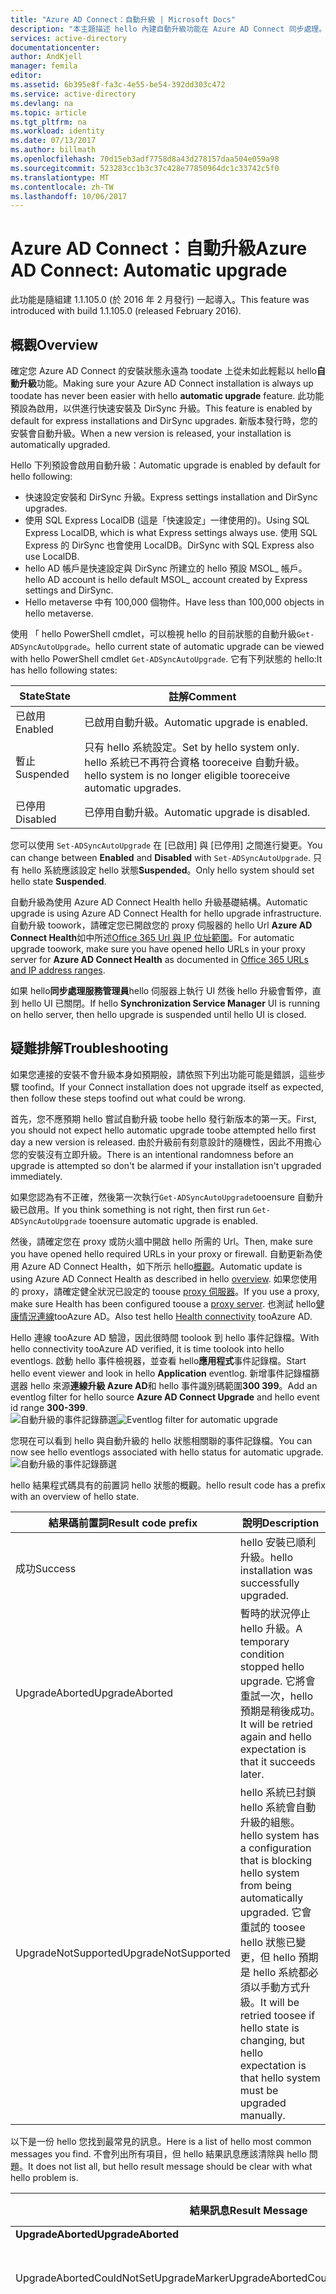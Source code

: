 ```yaml
---
title: "Azure AD Connect：自動升級 | Microsoft Docs"
description: "本主題描述 hello 內建自動升級功能在 Azure AD Connect 同步處理。"
services: active-directory
documentationcenter: 
author: AndKjell
manager: femila
editor: 
ms.assetid: 6b395e8f-fa3c-4e55-be54-392dd303c472
ms.service: active-directory
ms.devlang: na
ms.topic: article
ms.tgt_pltfrm: na
ms.workload: identity
ms.date: 07/13/2017
ms.author: billmath
ms.openlocfilehash: 70d15eb3adf7758d8a43d278157daa504e059a98
ms.sourcegitcommit: 523283cc1b3c37c428e77850964dc1c33742c5f0
ms.translationtype: MT
ms.contentlocale: zh-TW
ms.lasthandoff: 10/06/2017
---
```

# <a name="azure-ad-connect-automatic-upgrade"></a><span data-ttu-id="d5298-103">Azure AD Connect：自動升級</span><span class="sxs-lookup"><span data-stu-id="d5298-103">Azure AD Connect: Automatic upgrade</span></span>
<span data-ttu-id="d5298-104">此功能是隨組建 1.1.105.0 (於 2016 年 2 月發行) 一起導入。</span><span class="sxs-lookup"><span data-stu-id="d5298-104">This feature was introduced with build 1.1.105.0 (released February 2016).</span></span>

## <a name="overview"></a><span data-ttu-id="d5298-105">概觀</span><span class="sxs-lookup"><span data-stu-id="d5298-105">Overview</span></span>
<span data-ttu-id="d5298-106">確定您 Azure AD Connect 的安裝狀態永遠為 toodate 上從未如此輕鬆以 hello**自動升級**功能。</span><span class="sxs-lookup"><span data-stu-id="d5298-106">Making sure your Azure AD Connect installation is always up toodate has never been easier with hello **automatic upgrade** feature.</span></span> <span data-ttu-id="d5298-107">此功能預設為啟用，以供進行快速安裝及 DirSync 升級。</span><span class="sxs-lookup"><span data-stu-id="d5298-107">This feature is enabled by default for express installations and DirSync upgrades.</span></span> <span data-ttu-id="d5298-108">新版本發行時，您的安裝會自動升級。</span><span class="sxs-lookup"><span data-stu-id="d5298-108">When a new version is released, your installation is automatically upgraded.</span></span>

<span data-ttu-id="d5298-109">Hello 下列預設會啟用自動升級：</span><span class="sxs-lookup"><span data-stu-id="d5298-109">Automatic upgrade is enabled by default for hello following:</span></span>

* <span data-ttu-id="d5298-110">快速設定安裝和 DirSync 升級。</span><span class="sxs-lookup"><span data-stu-id="d5298-110">Express settings installation and DirSync upgrades.</span></span>
* <span data-ttu-id="d5298-111">使用 SQL Express LocalDB (這是「快速設定」一律使用的)。</span><span class="sxs-lookup"><span data-stu-id="d5298-111">Using SQL Express LocalDB, which is what Express settings always use.</span></span> <span data-ttu-id="d5298-112">使用 SQL Express 的 DirSync 也會使用 LocalDB。</span><span class="sxs-lookup"><span data-stu-id="d5298-112">DirSync with SQL Express also use LocalDB.</span></span>
* <span data-ttu-id="d5298-113">hello AD 帳戶是快速設定與 DirSync 所建立的 hello 預設 MSOL_ 帳戶。</span><span class="sxs-lookup"><span data-stu-id="d5298-113">hello AD account is hello default MSOL_ account created by Express settings and DirSync.</span></span>
* <span data-ttu-id="d5298-114">Hello metaverse 中有 100,000 個物件。</span><span class="sxs-lookup"><span data-stu-id="d5298-114">Have less than 100,000 objects in hello metaverse.</span></span>

<span data-ttu-id="d5298-115">使用 「 hello PowerShell cmdlet，可以檢視 hello 的目前狀態的自動升級`Get-ADSyncAutoUpgrade`。</span><span class="sxs-lookup"><span data-stu-id="d5298-115">hello current state of automatic upgrade can be viewed with hello PowerShell cmdlet `Get-ADSyncAutoUpgrade`.</span></span> <span data-ttu-id="d5298-116">它有下列狀態的 hello:</span><span class="sxs-lookup"><span data-stu-id="d5298-116">It has hello following states:</span></span>

| <span data-ttu-id="d5298-117">State</span><span class="sxs-lookup"><span data-stu-id="d5298-117">State</span></span> | <span data-ttu-id="d5298-118">註解</span><span class="sxs-lookup"><span data-stu-id="d5298-118">Comment</span></span> |
| --- | --- |
| <span data-ttu-id="d5298-119">已啟用</span><span class="sxs-lookup"><span data-stu-id="d5298-119">Enabled</span></span> |<span data-ttu-id="d5298-120">已啟用自動升級。</span><span class="sxs-lookup"><span data-stu-id="d5298-120">Automatic upgrade is enabled.</span></span> |
| <span data-ttu-id="d5298-121">暫止</span><span class="sxs-lookup"><span data-stu-id="d5298-121">Suspended</span></span> |<span data-ttu-id="d5298-122">只有 hello 系統設定。</span><span class="sxs-lookup"><span data-stu-id="d5298-122">Set by hello system only.</span></span> <span data-ttu-id="d5298-123">hello 系統已不再符合資格 tooreceive 自動升級。</span><span class="sxs-lookup"><span data-stu-id="d5298-123">hello system is no longer eligible tooreceive automatic upgrades.</span></span> |
| <span data-ttu-id="d5298-124">已停用</span><span class="sxs-lookup"><span data-stu-id="d5298-124">Disabled</span></span> |<span data-ttu-id="d5298-125">已停用自動升級。</span><span class="sxs-lookup"><span data-stu-id="d5298-125">Automatic upgrade is disabled.</span></span> |

<span data-ttu-id="d5298-126">您可以使用 `Set-ADSyncAutoUpgrade` 在 [已啟用] 與 [已停用] 之間進行變更。</span><span class="sxs-lookup"><span data-stu-id="d5298-126">You can change between **Enabled** and **Disabled** with `Set-ADSyncAutoUpgrade`.</span></span> <span data-ttu-id="d5298-127">只有 hello 系統應該設定 hello 狀態**Suspended**。</span><span class="sxs-lookup"><span data-stu-id="d5298-127">Only hello system should set hello state **Suspended**.</span></span>

<span data-ttu-id="d5298-128">自動升級為使用 Azure AD Connect Health hello 升級基礎結構。</span><span class="sxs-lookup"><span data-stu-id="d5298-128">Automatic upgrade is using Azure AD Connect Health for hello upgrade infrastructure.</span></span> <span data-ttu-id="d5298-129">自動升級 toowork，請確定您已開啟您的 proxy 伺服器的 hello Url **Azure AD Connect Health**如中所述[Office 365 Url 與 IP 位址範圍](https://support.office.com/article/Office-365-URLs-and-IP-address-ranges-8548a211-3fe7-47cb-abb1-355ea5aa88a2)。</span><span class="sxs-lookup"><span data-stu-id="d5298-129">For automatic upgrade toowork, make sure you have opened hello URLs in your proxy server for **Azure AD Connect Health** as documented in [Office 365 URLs and IP address ranges](https://support.office.com/article/Office-365-URLs-and-IP-address-ranges-8548a211-3fe7-47cb-abb1-355ea5aa88a2).</span></span>

<span data-ttu-id="d5298-130">如果 hello**同步處理服務管理員**hello 伺服器上執行 UI 然後 hello 升級會暫停，直到 hello UI 已關閉。</span><span class="sxs-lookup"><span data-stu-id="d5298-130">If hello **Synchronization Service Manager** UI is running on hello server, then hello upgrade is suspended until hello UI is closed.</span></span>

## <a name="troubleshooting"></a><span data-ttu-id="d5298-131">疑難排解</span><span class="sxs-lookup"><span data-stu-id="d5298-131">Troubleshooting</span></span>
<span data-ttu-id="d5298-132">如果您連接的安裝不會升級本身如預期般，請依照下列出功能可能是錯誤，這些步驟 toofind。</span><span class="sxs-lookup"><span data-stu-id="d5298-132">If your Connect installation does not upgrade itself as expected, then follow these steps toofind out what could be wrong.</span></span>

<span data-ttu-id="d5298-133">首先，您不應預期 hello 嘗試自動升級 toobe hello 發行新版本的第一天。</span><span class="sxs-lookup"><span data-stu-id="d5298-133">First, you should not expect hello automatic upgrade toobe attempted hello first day a new version is released.</span></span> <span data-ttu-id="d5298-134">由於升級前有刻意設計的隨機性，因此不用擔心您的安裝沒有立即升級。</span><span class="sxs-lookup"><span data-stu-id="d5298-134">There is an intentional randomness before an upgrade is attempted so don't be alarmed if your installation isn't upgraded immediately.</span></span>

<span data-ttu-id="d5298-135">如果您認為有不正確，然後第一次執行`Get-ADSyncAutoUpgrade`tooensure 自動升級已啟用。</span><span class="sxs-lookup"><span data-stu-id="d5298-135">If you think something is not right, then first run `Get-ADSyncAutoUpgrade` tooensure automatic upgrade is enabled.</span></span>

<span data-ttu-id="d5298-136">然後，請確定您在 proxy 或防火牆中開啟 hello 所需的 Url。</span><span class="sxs-lookup"><span data-stu-id="d5298-136">Then, make sure you have opened hello required URLs in your proxy or firewall.</span></span> <span data-ttu-id="d5298-137">自動更新為使用 Azure AD Connect Health，如下所示 hello[概觀](#overview)。</span><span class="sxs-lookup"><span data-stu-id="d5298-137">Automatic update is using Azure AD Connect Health as described in hello [overview](#overview).</span></span> <span data-ttu-id="d5298-138">如果您使用的 proxy，請確定健全狀況已設定的 toouse [proxy 伺服器](../connect-health/active-directory-aadconnect-health-agent-install.md#configure-azure-ad-connect-health-agents-to-use-http-proxy)。</span><span class="sxs-lookup"><span data-stu-id="d5298-138">If you use a proxy, make sure Health has been configured toouse a [proxy server](../connect-health/active-directory-aadconnect-health-agent-install.md#configure-azure-ad-connect-health-agents-to-use-http-proxy).</span></span> <span data-ttu-id="d5298-139">也測試 hello[健康情況連線](../connect-health/active-directory-aadconnect-health-agent-install.md#test-connectivity-to-azure-ad-connect-health-service)tooAzure AD。</span><span class="sxs-lookup"><span data-stu-id="d5298-139">Also test hello [Health connectivity](../connect-health/active-directory-aadconnect-health-agent-install.md#test-connectivity-to-azure-ad-connect-health-service) tooAzure AD.</span></span>

<span data-ttu-id="d5298-140">Hello 連線 tooAzure AD 驗證，因此很時間 toolook 到 hello 事件記錄檔。</span><span class="sxs-lookup"><span data-stu-id="d5298-140">With hello connectivity tooAzure AD verified, it is time toolook into hello eventlogs.</span></span> <span data-ttu-id="d5298-141">啟動 hello 事件檢視器，並查看 hello**應用程式**事件記錄檔。</span><span class="sxs-lookup"><span data-stu-id="d5298-141">Start hello event viewer and look in hello **Application** eventlog.</span></span> <span data-ttu-id="d5298-142">新增事件記錄檔篩選器 hello 來源**連線升級 Azure AD**和 hello 事件識別碼範圍**300 399**。</span><span class="sxs-lookup"><span data-stu-id="d5298-142">Add an eventlog filter for hello source **Azure AD Connect Upgrade** and hello event id range **300-399**.</span></span>  
<span data-ttu-id="d5298-143">![自動升級的事件記錄篩選](./media/active-directory-aadconnect-feature-automatic-upgrade/eventlogfilter.png)</span><span class="sxs-lookup"><span data-stu-id="d5298-143">![Eventlog filter for automatic upgrade](./media/active-directory-aadconnect-feature-automatic-upgrade/eventlogfilter.png)</span></span>  

<span data-ttu-id="d5298-144">您現在可以看到 hello 與自動升級的 hello 狀態相關聯的事件記錄檔。</span><span class="sxs-lookup"><span data-stu-id="d5298-144">You can now see hello eventlogs associated with hello status for automatic upgrade.</span></span>  
![自動升級的事件記錄篩選](./media/active-directory-aadconnect-feature-automatic-upgrade/eventlogresult.png)  

<span data-ttu-id="d5298-146">hello 結果程式碼具有的前置詞 hello 狀態的概觀。</span><span class="sxs-lookup"><span data-stu-id="d5298-146">hello result code has a prefix with an overview of hello state.</span></span>

| <span data-ttu-id="d5298-147">結果碼前置詞</span><span class="sxs-lookup"><span data-stu-id="d5298-147">Result code prefix</span></span> | <span data-ttu-id="d5298-148">說明</span><span class="sxs-lookup"><span data-stu-id="d5298-148">Description</span></span> |
| --- | --- |
| <span data-ttu-id="d5298-149">成功</span><span class="sxs-lookup"><span data-stu-id="d5298-149">Success</span></span> |<span data-ttu-id="d5298-150">hello 安裝已順利升級。</span><span class="sxs-lookup"><span data-stu-id="d5298-150">hello installation was successfully upgraded.</span></span> |
| <span data-ttu-id="d5298-151">UpgradeAborted</span><span class="sxs-lookup"><span data-stu-id="d5298-151">UpgradeAborted</span></span> |<span data-ttu-id="d5298-152">暫時的狀況停止 hello 升級。</span><span class="sxs-lookup"><span data-stu-id="d5298-152">A temporary condition stopped hello upgrade.</span></span> <span data-ttu-id="d5298-153">它將會重試一次，hello 預期是稍後成功。</span><span class="sxs-lookup"><span data-stu-id="d5298-153">It will be retried again and hello expectation is that it succeeds later.</span></span> |
| <span data-ttu-id="d5298-154">UpgradeNotSupported</span><span class="sxs-lookup"><span data-stu-id="d5298-154">UpgradeNotSupported</span></span> |<span data-ttu-id="d5298-155">hello 系統已封鎖 hello 系統會自動升級的組態。</span><span class="sxs-lookup"><span data-stu-id="d5298-155">hello system has a configuration that is blocking hello system from being automatically upgraded.</span></span> <span data-ttu-id="d5298-156">它會重試的 toosee hello 狀態已變更，但 hello 預期是 hello 系統都必須以手動方式升級。</span><span class="sxs-lookup"><span data-stu-id="d5298-156">It will be retried toosee if hello state is changing, but hello expectation is that hello system must be upgraded manually.</span></span> |

<span data-ttu-id="d5298-157">以下是一份 hello 您找到最常見的訊息。</span><span class="sxs-lookup"><span data-stu-id="d5298-157">Here is a list of hello most common messages you find.</span></span> <span data-ttu-id="d5298-158">不會列出所有項目，但 hello 結果訊息應該清除與 hello 問題。</span><span class="sxs-lookup"><span data-stu-id="d5298-158">It does not list all, but hello result message should be clear with what hello problem is.</span></span>

| <span data-ttu-id="d5298-159">結果訊息</span><span class="sxs-lookup"><span data-stu-id="d5298-159">Result Message</span></span> | <span data-ttu-id="d5298-160">說明</span><span class="sxs-lookup"><span data-stu-id="d5298-160">Description</span></span> |
| --- | --- |
| <span data-ttu-id="d5298-161">**UpgradeAborted**</span><span class="sxs-lookup"><span data-stu-id="d5298-161">**UpgradeAborted**</span></span> | |
| <span data-ttu-id="d5298-162">UpgradeAbortedCouldNotSetUpgradeMarker</span><span class="sxs-lookup"><span data-stu-id="d5298-162">UpgradeAbortedCouldNotSetUpgradeMarker</span></span> |<span data-ttu-id="d5298-163">無法寫入 toohello 登錄。</span><span class="sxs-lookup"><span data-stu-id="d5298-163">Could not write toohello registry.</span></span> |
| <span data-ttu-id="d5298-164">UpgradeAbortedInsufficientDatabasePermissions</span><span class="sxs-lookup"><span data-stu-id="d5298-164">UpgradeAbortedInsufficientDatabasePermissions</span></span> |<span data-ttu-id="d5298-165">hello 內建的系統管理員群組沒有權限 toohello 資料庫。</span><span class="sxs-lookup"><span data-stu-id="d5298-165">hello built-in administrators group does not have permissions toohello database.</span></span> <span data-ttu-id="d5298-166">手動升級 toohello 最新版本的 Azure AD Connect tooaddress 此問題。</span><span class="sxs-lookup"><span data-stu-id="d5298-166">Manually upgrade toohello latest version of Azure AD Connect tooaddress this issue.</span></span> |
| <span data-ttu-id="d5298-167">UpgradeAbortedInsufficientDiskSpace</span><span class="sxs-lookup"><span data-stu-id="d5298-167">UpgradeAbortedInsufficientDiskSpace</span></span> |<span data-ttu-id="d5298-168">沒有足夠的光碟空間 toosupport 升級。</span><span class="sxs-lookup"><span data-stu-id="d5298-168">There is not enough disc space toosupport an upgrade.</span></span> |
| <span data-ttu-id="d5298-169">UpgradeAbortedSecurityGroupsNotPresent</span><span class="sxs-lookup"><span data-stu-id="d5298-169">UpgradeAbortedSecurityGroupsNotPresent</span></span> |<span data-ttu-id="d5298-170">無法尋找和解決 hello 同步處理引擎所使用的所有安全性群組。</span><span class="sxs-lookup"><span data-stu-id="d5298-170">Could not find and resolve all security groups used by hello sync engine.</span></span> |
| <span data-ttu-id="d5298-171">UpgradeAbortedServiceCanNotBeStarted</span><span class="sxs-lookup"><span data-stu-id="d5298-171">UpgradeAbortedServiceCanNotBeStarted</span></span> |<span data-ttu-id="d5298-172">hello NT 服務**Microsoft Azure AD Sync**失敗 toostart。</span><span class="sxs-lookup"><span data-stu-id="d5298-172">hello NT Service **Microsoft Azure AD Sync** failed toostart.</span></span> |
| <span data-ttu-id="d5298-173">UpgradeAbortedServiceCanNotBeStopped</span><span class="sxs-lookup"><span data-stu-id="d5298-173">UpgradeAbortedServiceCanNotBeStopped</span></span> |<span data-ttu-id="d5298-174">hello NT 服務**Microsoft Azure AD Sync**失敗 toostop。</span><span class="sxs-lookup"><span data-stu-id="d5298-174">hello NT Service **Microsoft Azure AD Sync** failed toostop.</span></span> |
| <span data-ttu-id="d5298-175">UpgradeAbortedServiceIsNotRunning</span><span class="sxs-lookup"><span data-stu-id="d5298-175">UpgradeAbortedServiceIsNotRunning</span></span> |<span data-ttu-id="d5298-176">hello NT 服務**Microsoft Azure AD Sync**並未執行。</span><span class="sxs-lookup"><span data-stu-id="d5298-176">hello NT Service **Microsoft Azure AD Sync** is not running.</span></span> |
| <span data-ttu-id="d5298-177">UpgradeAbortedSyncCycleDisabled</span><span class="sxs-lookup"><span data-stu-id="d5298-177">UpgradeAbortedSyncCycleDisabled</span></span> |<span data-ttu-id="d5298-178">hello SyncCycle 選項在 hello[排程器](active-directory-aadconnectsync-feature-scheduler.md)已停用。</span><span class="sxs-lookup"><span data-stu-id="d5298-178">hello SyncCycle option in hello [scheduler](active-directory-aadconnectsync-feature-scheduler.md) has been disabled.</span></span> |
| <span data-ttu-id="d5298-179">UpgradeAbortedSyncExeInUse</span><span class="sxs-lookup"><span data-stu-id="d5298-179">UpgradeAbortedSyncExeInUse</span></span> |<span data-ttu-id="d5298-180">hello[同步處理服務管理員 UI](active-directory-aadconnectsync-service-manager-ui.md) hello 伺服器上開啟。</span><span class="sxs-lookup"><span data-stu-id="d5298-180">hello [synchronization service manager UI](active-directory-aadconnectsync-service-manager-ui.md) is open on hello server.</span></span> |
| <span data-ttu-id="d5298-181">UpgradeAbortedSyncOrConfigurationInProgress</span><span class="sxs-lookup"><span data-stu-id="d5298-181">UpgradeAbortedSyncOrConfigurationInProgress</span></span> |<span data-ttu-id="d5298-182">hello 安裝精靈正在執行，或在同步處理已排程之外 hello 排程器。</span><span class="sxs-lookup"><span data-stu-id="d5298-182">hello installation wizard is running or a sync was scheduled outside hello scheduler.</span></span> |
| <span data-ttu-id="d5298-183">**UpgradeNotSupported**</span><span class="sxs-lookup"><span data-stu-id="d5298-183">**UpgradeNotSupported**</span></span> | |
| <span data-ttu-id="d5298-184">UpgradeNotSupportedCustomizedSyncRules</span><span class="sxs-lookup"><span data-stu-id="d5298-184">UpgradeNotSupportedCustomizedSyncRules</span></span> |<span data-ttu-id="d5298-185">您已加入您自己的自訂規則 toohello 組態。</span><span class="sxs-lookup"><span data-stu-id="d5298-185">You have added your own custom rules toohello configuration.</span></span> |
| <span data-ttu-id="d5298-186">UpgradeNotSupportedDeviceWritebackEnabled</span><span class="sxs-lookup"><span data-stu-id="d5298-186">UpgradeNotSupportedDeviceWritebackEnabled</span></span> |<span data-ttu-id="d5298-187">您已啟用 hello[裝置回寫](active-directory-aadconnect-feature-device-writeback.md)功能。</span><span class="sxs-lookup"><span data-stu-id="d5298-187">You have enabled hello [device writeback](active-directory-aadconnect-feature-device-writeback.md) feature.</span></span> |
| <span data-ttu-id="d5298-188">UpgradeNotSupportedGroupWritebackEnabled</span><span class="sxs-lookup"><span data-stu-id="d5298-188">UpgradeNotSupportedGroupWritebackEnabled</span></span> |<span data-ttu-id="d5298-189">您已啟用 hello[群組回寫](active-directory-aadconnect-feature-preview.md#group-writeback)功能。</span><span class="sxs-lookup"><span data-stu-id="d5298-189">You have enabled hello [group writeback](active-directory-aadconnect-feature-preview.md#group-writeback) feature.</span></span> |
| <span data-ttu-id="d5298-190">UpgradeNotSupportedInvalidPersistedState</span><span class="sxs-lookup"><span data-stu-id="d5298-190">UpgradeNotSupportedInvalidPersistedState</span></span> |<span data-ttu-id="d5298-191">hello 安裝不是 Express 設定或 DirSync 升級。</span><span class="sxs-lookup"><span data-stu-id="d5298-191">hello installation is not an Express settings or a DirSync upgrade.</span></span> |
| <span data-ttu-id="d5298-192">UpgradeNotSupportedMetaverseSizeExceeeded</span><span class="sxs-lookup"><span data-stu-id="d5298-192">UpgradeNotSupportedMetaverseSizeExceeeded</span></span> |<span data-ttu-id="d5298-193">您 hello metaverse 中有 100,000 個以上的物件。</span><span class="sxs-lookup"><span data-stu-id="d5298-193">You have more than 100,000 objects in hello metaverse.</span></span> |
| <span data-ttu-id="d5298-194">UpgradeNotSupportedMultiForestSetup</span><span class="sxs-lookup"><span data-stu-id="d5298-194">UpgradeNotSupportedMultiForestSetup</span></span> |<span data-ttu-id="d5298-195">您要連接 toomore 比一個樹系。</span><span class="sxs-lookup"><span data-stu-id="d5298-195">You are connecting toomore than one forest.</span></span> <span data-ttu-id="d5298-196">快速安裝只連接 tooone 樹系。</span><span class="sxs-lookup"><span data-stu-id="d5298-196">Express setup only connects tooone forest.</span></span> |
| <span data-ttu-id="d5298-197">UpgradeNotSupportedNonLocalDbInstall</span><span class="sxs-lookup"><span data-stu-id="d5298-197">UpgradeNotSupportedNonLocalDbInstall</span></span> |<span data-ttu-id="d5298-198">您不是使用 SQL Server Express LocalDB 資料庫。</span><span class="sxs-lookup"><span data-stu-id="d5298-198">You are not using a SQL Server Express LocalDB database.</span></span> |
| <span data-ttu-id="d5298-199">UpgradeNotSupportedNonMsolAccount</span><span class="sxs-lookup"><span data-stu-id="d5298-199">UpgradeNotSupportedNonMsolAccount</span></span> |<span data-ttu-id="d5298-200">hello [AD 連接器帳戶](active-directory-aadconnect-accounts-permissions.md#active-directory-account)已 hello 預設 MSOL_ 帳戶不再。</span><span class="sxs-lookup"><span data-stu-id="d5298-200">hello [AD Connector account](active-directory-aadconnect-accounts-permissions.md#active-directory-account) is not hello default MSOL_ account anymore.</span></span> |
| <span data-ttu-id="d5298-201">UpgradeNotSupportedStagingModeEnabled</span><span class="sxs-lookup"><span data-stu-id="d5298-201">UpgradeNotSupportedStagingModeEnabled</span></span> |<span data-ttu-id="d5298-202">hello 伺服器中設定 toobe[預備模式](active-directory-aadconnectsync-operations.md#staging-mode)。</span><span class="sxs-lookup"><span data-stu-id="d5298-202">hello server is set toobe in [staging mode](active-directory-aadconnectsync-operations.md#staging-mode).</span></span> |
| <span data-ttu-id="d5298-203">UpgradeNotSupportedUserWritebackEnabled</span><span class="sxs-lookup"><span data-stu-id="d5298-203">UpgradeNotSupportedUserWritebackEnabled</span></span> |<span data-ttu-id="d5298-204">您已啟用 hello[使用者回寫](active-directory-aadconnect-feature-preview.md#user-writeback)功能。</span><span class="sxs-lookup"><span data-stu-id="d5298-204">You have enabled hello [user writeback](active-directory-aadconnect-feature-preview.md#user-writeback) feature.</span></span> |

## <a name="next-steps"></a><span data-ttu-id="d5298-205">後續步驟</span><span class="sxs-lookup"><span data-stu-id="d5298-205">Next steps</span></span>
<span data-ttu-id="d5298-206">深入了解 [整合內部部署身分識別與 Azure Active Directory](active-directory-aadconnect.md)。</span><span class="sxs-lookup"><span data-stu-id="d5298-206">Learn more about [Integrating your on-premises identities with Azure Active Directory](active-directory-aadconnect.md).</span></span>
